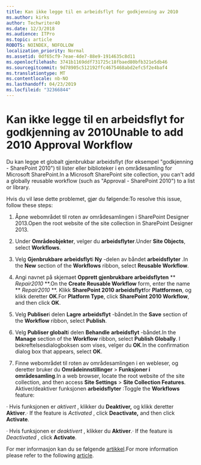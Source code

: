 ```yaml
---
title: Kan ikke legge til en arbeidsflyt for godkjenning av 2010
ms.author: kirks
author: Techwriter40
ms.date: 12/3/2018
ms.audience: ITPro
ms.topic: article
ROBOTS: NOINDEX, NOFOLLOW
localization_priority: Normal
ms.assetid: 0df65cf9-7eae-4de7-88e9-1914635c8d11
ms.openlocfilehash: 3741b1169ddf731725c18fbaed80bfb321e5db46
ms.sourcegitcommit: 9d78905c512192ffc4675468abd2efc5f2e4baf4
ms.translationtype: MT
ms.contentlocale: nb-NO
ms.lasthandoff: 04/23/2019
ms.locfileid: "32366844"
---
```

# <a name="unable-to-add-2010-approval-workflow"></a><span data-ttu-id="92af0-102">Kan ikke legge til en arbeidsflyt for godkjenning av 2010</span><span class="sxs-lookup"><span data-stu-id="92af0-102">Unable to add 2010 Approval Workflow</span></span>

<span data-ttu-id="92af0-103">Du kan legge et globalt gjenbrukbar arbeidsflyt (for eksempel "godkjenning - SharePoint 2010") til lister eller biblioteker i en områdesamling for Microsoft SharePoint.</span><span class="sxs-lookup"><span data-stu-id="92af0-103">In a Microsoft SharePoint site collection, you can't add a globally reusable workflow (such as "Approval - SharePoint 2010") to a list or library.</span></span>
  
<span data-ttu-id="92af0-104">Hvis du vil løse dette problemet, gjør du følgende:</span><span class="sxs-lookup"><span data-stu-id="92af0-104">To resolve this issue, follow these steps:</span></span> 
  
1. <span data-ttu-id="92af0-105">Åpne webområdet til roten av områdesamlingen i SharePoint Designer 2013.</span><span class="sxs-lookup"><span data-stu-id="92af0-105">Open the root website of the site collection in SharePoint Designer 2013.</span></span>
  
2. <span data-ttu-id="92af0-106">Under **Områdeobjekter**, velger du **arbeidsflyter**.</span><span class="sxs-lookup"><span data-stu-id="92af0-106">Under **Site Objects**, select **Workflows**.</span></span> 
  
3. <span data-ttu-id="92af0-107">Velg **Gjenbrukbare arbeidsflyt**i **Ny** -delen av båndet **arbeidsflyter** .</span><span class="sxs-lookup"><span data-stu-id="92af0-107">In the **New** section of the **Workflows** ribbon, select **Reusable Workflow**.</span></span> 
  
4. <span data-ttu-id="92af0-108">Angi navnet på skjemaet **Opprett gjenbrukbare arbeidsflyten** \*\* *Repair2010* \*\*.</span><span class="sxs-lookup"><span data-stu-id="92af0-108">On the **Create Reusable Workflow** form, enter the name \*\* *Repair2010* \*\*.</span></span> <span data-ttu-id="92af0-109">Klikk **SharePoint 2010 arbeidsflyt**for **Plattformen**, og klikk deretter **OK**.</span><span class="sxs-lookup"><span data-stu-id="92af0-109">For **Platform Type**, click **SharePoint 2010 Workflow**, and then click **OK**.</span></span> 
  
1. <span data-ttu-id="92af0-110">Velg **Publiser**i delen **Lagre** **arbeidsflyt** -båndet.</span><span class="sxs-lookup"><span data-stu-id="92af0-110">In the **Save** section of the **Workflow** ribbon, select **Publish**.</span></span> 
  
2. <span data-ttu-id="92af0-111">Velg **Publiser globalt**i delen **Behandle** **arbeidsflyt** -båndet.</span><span class="sxs-lookup"><span data-stu-id="92af0-111">In the **Manage** section of the **Workflow** ribbon, select **Publish Globally**.</span></span> <span data-ttu-id="92af0-112">I bekreftelsesdialogboksen som vises, velger du **OK**.</span><span class="sxs-lookup"><span data-stu-id="92af0-112">In the confirmation dialog box that appears, select **OK**.</span></span> 
  
3. <span data-ttu-id="92af0-113">Finne webområdet til roten av områdesamlingen i en webleser, og deretter bruker du **Områdeinnstillinger** \> **Funksjoner i områdesamling**.</span><span class="sxs-lookup"><span data-stu-id="92af0-113">In a web browser, locate the root website of the site collection, and then access **Site Settings** \> **Site Collection Features**.</span></span> <span data-ttu-id="92af0-114">Aktiver/deaktiver funksjonen **arbeidsflyter** :</span><span class="sxs-lookup"><span data-stu-id="92af0-114">Toggle the **Workflows** feature:</span></span> 
  
<span data-ttu-id="92af0-115">· Hvis funksjonen er *aktivert* , klikker du **Deaktiver,** og klikk deretter **Aktiver**.</span><span class="sxs-lookup"><span data-stu-id="92af0-115">· If the feature is  *Activated*  , click **Deactivate,** and then click **Activate**.</span></span> 
  
<span data-ttu-id="92af0-116">· Hvis funksjonen er *deaktivert* , klikker du **Aktiver**.</span><span class="sxs-lookup"><span data-stu-id="92af0-116">· If the feature is  *Deactivated*  , click **Activate**.</span></span> 
  
<span data-ttu-id="92af0-117">For mer informasjon kan du se følgende [artikkel](https://go.microsoft.com/fwlink/?linkid=2047770&amp;clcid=0x409).</span><span class="sxs-lookup"><span data-stu-id="92af0-117">For more information please refer to the following [article](https://go.microsoft.com/fwlink/?linkid=2047770&amp;clcid=0x409).</span></span>
  

